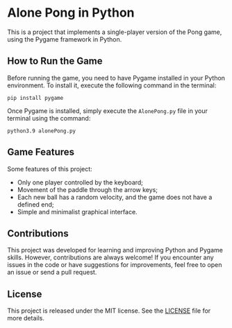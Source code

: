 # Alone Pong in Python

This is a project that implements a single-player version of the Pong game, using the Pygame framework in Python.

## How to Run the Game

Before running the game, you need to have Pygame installed in your Python environment. To install it, execute the following command in the terminal:

```
pip install pygame
```

Once Pygame is installed, simply execute the `AlonePong.py` file in your terminal using the command:

```
python3.9 alonePong.py
```

## Game Features

Some features of this project:

- Only one player controlled by the keyboard;
- Movement of the paddle through the arrow keys;
- Each new ball has a random velocity, and the game does not have a defined end;
- Simple and minimalist graphical interface.


## Contributions

This project was developed for learning and improving Python and Pygame skills. However, contributions are always welcome! If you encounter any issues in the code or have suggestions for improvements, feel free to open an issue or send a pull request.


## License

This project is released under the MIT license. See the [LICENSE](/LICENSE) file for more details.
